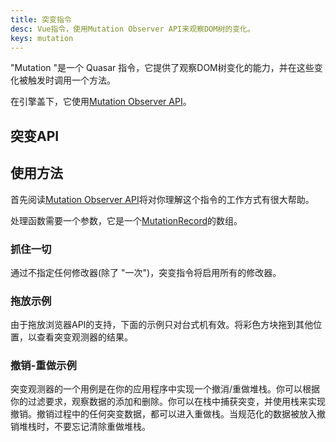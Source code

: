 ```yaml
---
title: 突变指令
desc: Vue指令，使用Mutation Observer API来观察DOM树的变化。
keys: mutation
---
```


"Mutation "是一个 Quasar 指令，它提供了观察DOM树变化的能力，并在这些变化被触发时调用一个方法。

在引擎盖下，它使用[Mutation Observer API](https://developer.mozilla.org/en-US/docs/Web/API/MutationObserver)。

## 突变API

<doc-api file="Mutation" />

## 使用方法

首先阅读[Mutation Observer API](https://developer.mozilla.org/en-US/docs/Web/API/MutationObserver)将对你理解这个指令的工作方式有很大帮助。

处理函数需要一个参数，它是一个[MutationRecord](https://developer.mozilla.org/en-US/docs/Web/API/MutationRecord)的数组。

### 抓住一切

通过不指定任何修改器(除了 "一次")，突变指令将启用所有的修改器。

<doc-example title="捕捉一切" file="Mutation/CatchAll" />

### 拖放示例

由于拖放浏览器API的支持，下面的示例只对台式机有效。将彩色方块拖到其他位置，以查看突变观测器的结果。

<doc-example title="拖放(仅限桌面)" file="Mutation/DragDrop" />

### 撤销-重做示例

突变观测器的一个用例是在你的应用程序中实现一个撤消/重做堆栈。你可以根据你的过滤要求，观察数据的添加和删除。你可以在栈中捕获突变，并使用栈来实现撤销。撤销过程中的任何突变数据，都可以进入重做栈。当规范化的数据被放入撤销堆栈时，不要忘记清除重做堆栈。

<doc-example title="撤销/重做" file="Mutation/UndoRedo" />
